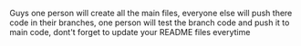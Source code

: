 Guys one person will create all the main files, everyone else will push there code in their branches, one person will test the branch code and push it to main code, dont't forget to update your README files everytime 
